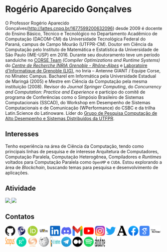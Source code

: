 # Rogério Aparecido Gonçalves

O Professor Rogério Aparecido Gonçalves(<http://lattes.cnpq.br/1677599200632096>) desde 2009 é docente do Ensino Básico, Técnico e Tecnológico no Departamento Acadêmico de Computação (DACOM-CM) da Universidade Tecnológica Federal do Paraná, campus de Campo Mourão (UTFPR-CM). Doutor em Ciência da Computação pelo Instituto de Matemática e Estatística da Universidade de São Paulo (IME-USP) em 2016. Durante seu doutoramento teve um período sanduíche no [CORSE Team](https://team.inria.fr/corse/) *(Compiler Optimizations and Runtime Systems)* do [*Centre de Recherche INRIA Grenoble - Rhône-Alpes*](https://www.inria.fr/fr/centre-inria-universite-grenoble-alp) e [Laboratoire d'Informatique de Grenoble (LIG)](https://www.liglab.fr/fr), no Inria – Antenne GIANT / Equipe Corse, no Minatec Campus. Bacharel em Informática pela Universidade Estadual de Maringá (2005) e Mestre em Ciência da Computação pela mesma instituição (2008). Revisor do *Journal Springer Computing*, do *Concurrency and Computation: Practice and Experience* e participo do comitê de programa de Conferências como o Simpósio Brasileiro de Sistemas Computacionais (SSCAD), do Workshop em Desempenho de Sistemas Computacionais e de Comunicação (WPerformance) do CSBC e da trilha Latin.Science do Latinoware. Líder do [Grupo de Pesquisa Computação de Alto Desempenho e Sistemas Distribuídos da UTFPR](https://github.com/rogerioag/rogerioag/blob/main/dgp.cnpq.br/dgp/espelhogrupo/6083543477111893).

## Interesses

Tenho experiência na área de Ciência da Computação, tendo como principais linhas de pesquisa e de interesse Arquitetura de Computadores, Computação Paralela, Computação Heterogênea, Compiladores e _Runtimes_ voltados para Computação Paralela como `OpenMP` e `CUDA`. Estou explorando a área de _Blockchain_, buscando temas para pesquisa e desenvolvimento de aplicações.

## Atividade

<div>
<a href="https://github.com/rogerioag">
<img height="180em" src="https://github-readme-stats.vercel.app/api/top-langs/?username=rogerioag&layout=compact&langs_count=7&theme=dracula"/>
<img height="180em" src="https://github-readme-stats.vercel.app/api?username=rogerioag&show_icons=true&theme=dracula&include_all_commits=true&count_private=true"/>
</a>
</div>
  
## Contatos

<div width="100%">
<a href="https://github.com/rogerioag" target="_blank"><img alt="GitHub" title="GitHub" height="32" width="32" src="assets/github.svg"></a>
<a href="http://lattes.cnpq.br/1677599200632096" target="_blank"><img alt="Lattes" title="Lattes" height="32" width="32" src="assets/lattes.png"></a>
<a href="https://orcid.org/0000-0001-7020-6723" target="_blank"><img alt="ORCID" title="ORCID" height="32" width="32" src="assets/orcid.svg"></a>
<a href="http://paginapessoal.utfpr.edu.br/rogerioag" target="_blank"><img alt="UTFPR" title="UTFPR" height="32" width="32" src="assets/utfpr.png"></a>
<a href="https://www.linkedin.com/in/rogerioag" target="_blank"><img alt="LinkedIn" title="LinkedIn" height="32" width="32" src="assets/linkedin.svg"></a>
<a href="https://discord.com/channels/@me/768481177936855040" target="_blank"><img alt="Discord" title="Discord" height="32" width="32" src="assets/discord.svg"></a>
<a href = "mailto:rogerio.rag@gmail.com" target="_blank"><img src="assets/gmail.svg" alt="Gmail" title="Gmail" height="32" width="32" target="_blank"></a>
<a href="https://youtube.com/@rogeriorag" target="_blank"><img alt="YouTube" title="YouTube" height="32" width="32" src="assets/youtube.svg"></a>
<a href="https://instagram.com/rogeriorag" target="_blank"><img alt="Instagram" title="Instagram" height="32" width="32" src="assets/instagram.svg" target="_blank"></a>
<!--<a href="https://www.twitch.tv/seu-usuário-aqui" target="_blank"><img src="https://img.shields.io/badge/Twitch-9146FF?style=for-the-badge&logo=twitch&logoColor=white" target="_blank"></a>-->
<a href="https://twitter.com/rogeriorag" target="_blank"><img alt="Twitter" title="Twitter" height="32" width="32" src="assets/twitter.svg"></a>
<a href="https://utfpr-br.academia.edu/Rog%C3%A9rioGon%C3%A7alves" target="_blank"><img alt="Academia" title="Academia" height="32" width="32" src="assets/academia.svg"></a>
<a href="http://www.facebook.com/rogerio.rag" target="_blank"><img alt="Facebook" title="Facebook" height="32" width="32" src="assets/facebook.svg"></a>
<a href="https://scholar.google.com/citations?hl=pt-BR&amp;user=_WU2RvQAAAAJ" target="_blank"><img alt="Google Scholar" title="Google Scholar" height="32" width="32" src="assets/scholar.svg"></a>
<a href="http://www.researcherid.com/rid/A-4771-2016" target="_blank"><img alt="ResearcherID" title="ResearcherID" height="32" width="32" src="assets/webofscience.png"></a>
<a href="https://www.scopus.com/authid/detail.uri?authorId=57191413432" target="_blank"><img alt="Scopus" title="Scopus" height="32" width="32" src="assets/scopus.svg"></a>
<a href="https://www.researchgate.net/profile/Rogerio-Goncalves-8" target="_blank"><img alt="ResearchGate" title="ResearchGate" height="32" width="32" src="assets/researchgate.svg"></a>
<a href="https://www.webofscience.com/wos/author/record/IUO-8485-2023" target="_blank"><img alt="Web of Science" title="Web of Science" height="32" width="32" src="assets/webofscience.jpg"></a>
<a href="https://en.wikipedia.org/wiki/User:Rogerio.rag" target="_blank"><img alt="Wikipedia" title="wikipedia" height="32" width="32" src="assets/wikipedia.svg"></a>
<a href="https://pt.slideshare.net/rogerio.rag" target="_blank"><img alt="SlideShare" title="SlideShare" height="32" width="32" src="assets/slideshare.svg"></a>
<a href="https://t.me/rogerioag" target="_blank"><img alt="Telegram" title="Telegram" height="32" width="32" src="assets/telegram.svg"></a>
<a href="https://medium.com/@rogerio.rag" target="_blank"><img alt="Medium" title="Medium" height="32" width="32" src="assets/medium.svg"></a>
<a href="https://open.spotify.com/user/rogerio.rag" target="_blank"><img alt="Spotify" title="Spotify" height="32" width="32" src="assets/spotify.svg"></a>
<a href="https://about.me/rogeriogoncalves" target="_blank"><img alt="About.me" title="About.me" height="32" width="32" src="assets/about.me.svg"></a>

</div>
